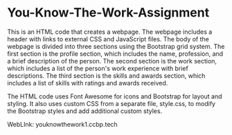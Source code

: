 # You-Know-The-Work-Assignment


This is an HTML code that creates a webpage. The webpage includes a header with links to external CSS and JavaScript files. The body of the webpage is divided into three sections using the Bootstrap grid system. The first section is the profile section, which includes the name, profession, and a brief description of the person. The second section is the work section, which includes a list of the person's work experience with brief descriptions. The third section is the skills and awards section, which includes a list of skills with ratings and awards received.

The HTML code uses Font Awesome for icons and Bootstrap for layout and styling. It also uses custom CSS from a separate file, style.css, to modify the Bootstrap styles and add additional custom styles.



WebLInk: youknowthework1.ccbp.tech
